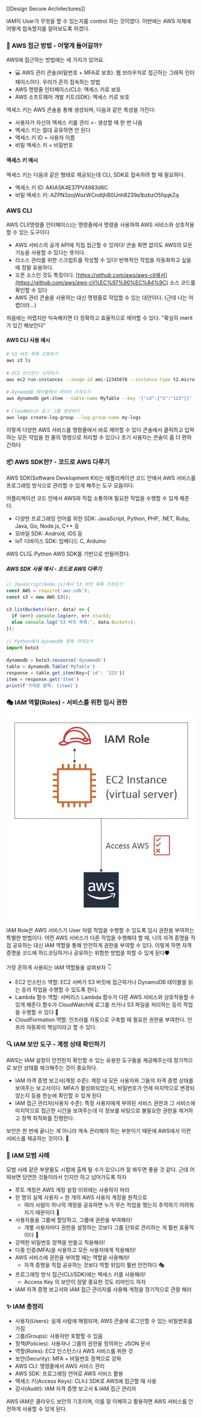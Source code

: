 [[Design Secure Architectures]]

IAM이 User가 무엇을 할 수 있는지를 control 하는 것이였다. 
이번에는 AWS 자체에 어떻게 접속할지를 알아보도록 하겠다.

### 🔑 AWS 접근 방법 - 어떻게 들어갈까?

AWS에 접근하는 방법에는 세 가지가 있어요.

- 💻 AWS 관리 콘솔(비밀번호 + MFA로 보호): 웹 브라우저로 접근하는 그래픽 인터페이스이다. 우리가 흔히 접속하는 방법
-  AWS 명령줄 인터페이스(CLI): 액세스 키로 보호
- AWS 소프트웨어 개발 키트(SDK): 액세스 키로 보호

액세스 키는 AWS 콘솔을 통해 생성되며, 다음과 같은 특성을 가진다:

- 사용자가 자신의 액세스 키를 관리 <- 생성할 때 한 번 나옴
- 액세스 키는 절대 공유하면 안 된다
- 액세스 키 ID = 사용자 이름
- 비밀 액세스 키 = 비밀번호

#### 액세스 키 예시

액세스 키는 다음과 같은 형태로 제공되는데 CLI, SDK로 접속하려 할 때 필요하다.

- 액세스 키 ID: AKIASK4E37PV4983d6C
- 비밀 액세스 키: AZPN3zojWozWCndIjhB0Unh8239a1bzbzO5fqqkZq


### AWS CLI

AWS CLI(명령줄 인터페이스)는 명령줄에서 명령을 사용하여 AWS 서비스와 상호작용할 수 있는 도구이다

- AWS 서비스의 공개 API에 직접 접근할 수 있어다! 콘솔 화면 없이도 AWS의 모든 기능을 사용할 수 있다는 뜻이다. 
- 리소스 관리를 위한 스크립트를 작성할 수 있다! 반복적인 작업을 자동화하고 싶을 때 정말 유용하다.
- 오픈 소스인 것도 특징이다. [https://github.com/aws/aws-cli에서](https://github.com/aws/aws-cli%EC%97%90%EC%84%9C) 소스 코드를 확인할 수 있다
- AWS 관리 콘솔을 사용하는 대신 명령줄로 작업할 수 있는 대안이다. (근데 나는 어렵더라...)

처음에는 어렵지만 익숙해지면 더 정확하고 효율적으로 제어할 수 있다. "확실히 merit가 있긴 해보인다"

#### AWS CLI 사용 예시

```bash
# S3 버킷 목록 조회하기
aws s3 ls

# EC2 인스턴스 시작하기
aws ec2 run-instances --image-id ami-12345678 --instance-type t2.micro --key-name MyKeyPair

# DynamoDB 테이블에서 데이터 가져오기
aws dynamodb get-item --table-name MyTable --key '{"id":{"S":"123"}}'

# CloudWatch 로그 그룹 생성하기
aws logs create-log-group --log-group-name my-logs

```

이렇게 다양한 AWS 서비스를 명령줄에서 바로 제어할 수 있다 콘솔에서 클릭하고 입력하는 모든 작업을 한 줄의 명령으로 처리할 수 있으나 초기 사용자는 콘솔이 좀 더 편하긴하다

### 📦 AWS SDK란? - 코드로 AWS 다루기

AWS SDK(Software Development Kit)는 애플리케이션 코드 안에서 AWS 서비스를 프로그래밍 방식으로 관리할 수 있게 해주는 도구 모음이다.

어플리케이션 코드 안에서 AWS와 직접 소통하며 필요한 작업을 수행할 수 있게 해준다. 

- 다양한 프로그래밍 언어를 위한 SDK: JavaScript, Python, PHP, .NET, Ruby, Java, Go, Node.js, C++ 등
- 모바일 SDK: Android, iOS 등
- IoT 디바이스 SDK: 임베디드 C, Arduino

AWS CLI도 Python AWS SDK를 기반으로 만들어졌다.

##### AWS SDK 사용 예시 - 코드로 AWS 다루기
```javascript
// JavaScript(Node.js)에서 S3 버킷 목록 가져오기
const AWS = require('aws-sdk');
const s3 = new AWS.S3();

s3.listBuckets((err, data) => {
  if (err) console.log(err, err.stack);
  else console.log('S3 버킷 목록:', data.Buckets);
});

// Python에서 DynamoDB 항목 가져오기
import boto3

dynamodb = boto3.resource('dynamodb')
table = dynamodb.Table('MyTable')
response = table.get_item(Key={'id': '123'})
item = response.get('Item')
print(f'가져온 항목: {item}')

```


### 🎭 IAM 역할(Roles) - 서비스를 위한 임시 권한

![사진](./img/iam5.png)
IAM Role은 AWS 서비스가 User 처럼 작업을 수행할 수 있도록 임시 권한을 부여하는 특별한 방법이다. 
어떤 AWS 서비스가 다른 작업을 수행해야 할 때, 나의 자격 증명을 직접 공유하는 대신 IAM 역할을 통해 안전하게 권한을 부여할 수 있다. 이렇게 하면 자격 증명을 코드에 하드코딩하거나 공유하는 위험한 방법을 피할 수 있게 된다🛡️

가장 흔하게 사용되는 IAM 역할들을 살펴보자 👇

- EC2 인스턴스 역할: EC2 서버가 S3 버킷에 접근하거나 DynamoDB 테이블을 읽는 등의 작업을 수행할 수 있도록 한다.
- Lambda 함수 역할: 서버리스 Lambda 함수가 다른 AWS 서비스와 상호작용할 수 있게 해준다.함수가 CloudWatch에 로그를 쓰거나 S3 파일을 처리하는 등의 작업을 수행할 수 있다 📝
- CloudFormation 역할: 인프라를 자동으로 구축할 때 필요한 권한을 부여한다. 인프라 자동화의 핵심이라고 할 수 있다.


### 🔍 IAM 보안 도구 - 계정 상태 확인하기

AWS는 IAM 설정이 안전한지 확인할 수 있는 유용한 도구들을 제공해주는데 정기적으로 보안 상태를 체크해주는 것이 중요하다. 

- IAM 자격 증명 보고서(계정 수준): 계정 내 모든 사용자와 그들의 자격 증명 상태를 보여주는 보고서이다. MFA가 활성화되었는지, 비밀번호가 언제 마지막으로 변경되었는지 등을 한눈에 확인할 수 있게 된다
- IAM 접근 관리자(사용자 수준): 특정 사용자에게 부여된 서비스 권한과 그 서비스에 마지막으로 접근한 시간을 보여주는데 이 정보를 바탕으로 불필요한 권한을 제거하고 정책 최적화를 진행한다. 

보안은 한 번에 끝나는 게 아니라 계속 관리해야 하는 부분이기 때문에 AWS에서 이런 서비스를 제공하는 것이다. 🔄


### 📝 IAM 모범 사례 

모범 사례 같은 부분들도 시험에 출제 될 수가 있으니까 잘 봐두면 좋을 것 같다. 근데 어찌보면 당연한 것들이라서 인지만 하고 넘어가도록 하자

- 루트 계정은 AWS 계정 설정 이외에는 사용하지 마라
- 한 명의 실제 사용자 = 한 개의 AWS 사용자 계정을 원칙으로 
	- 여러 사람이 하나의 계정을 공유하면 누가 무슨 작업을 했는지 추적하기 어려워지기 때문이다 👤
- 사용자들을 그룹에 할당하고, 그룹에 권한을 부여해라! 
	- 개별 사용자마다 권한을 설정하는 것보다 그룹 단위로 관리하는 게 훨씬 효율적이다 👥
- 강력한 비밀번호 정책을 만들고 적용해라! 
- 다중 인증(MFA)을 사용하고 모든 사용자에게 적용해라! 
- AWS 서비스에 권한을 부여할 때는 역할을 사용해라! 
	- 자격 증명을 직접 공유하는 것보다 역할 위임이 훨씬 안전하다 🎭
- 프로그래밍 방식 접근(CLI/SDK)에는 액세스 키를 사용해라! 
	- Access Key 의 보안이 정말 중요한 것도 리마인드 하자
- IAM 자격 증명 보고서와 IAM 접근 관리자를 사용해 계정을 정기적으로 관찰 해라 

### ✨ IAM 총정리 

- 사용자(Users): 실제 사람에 매핑되며, AWS 콘솔에 로그인할 수 있는 비밀번호를 가짐
- 그룹(Groups): 사용자만 포함할 수 있음
- 정책(Policies): 사용자나 그룹의 권한을 정의하는 JSON 문서
- 역할(Roles): EC2 인스턴스나 AWS 서비스를 위한 것
- 보안(Security): MFA + 비밀번호 정책으로 강화
- AWS CLI: 명령줄에서 AWS 서비스 관리
- AWS SDK: 프로그래밍 언어로 AWS 서비스 활용
- 액세스 키(Access Keys): CLI나 SDK로 AWS에 접근할 때 사용
- 감사(Audit): IAM 자격 증명 보고서 & IAM 접근 관리자

AWS IAM은 클라우드 보안의 기초이며, 이를 잘 이해하고 활용하면 AWS 서비스를 안전하게 사용할 수 있게 된다.

